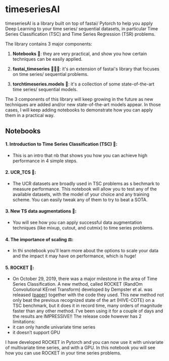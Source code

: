 # timeseriesAI


timeseriesAI is a library built on top of fastai/ Pytorch to help you apply Deep Learning to your time series/ sequential datasets, in particular Time Series Classification (TSC) and Time Series Regression (TSR) problems.


The library contains 3 major components: 

1. **Notebooks** 📒: they are very practical, and show you how certain techniques can be easily applied. 

2. **fastai_timeseries** 🏃🏽‍♀️: it's an extension of fastai's library that focuses on time series/ sequential problems. 

3. **torchtimeseries.models** 👫: it's a collection of some state-of-the-art time series/ sequential models.


The 3 components of this library will keep growing in the future as new techniques are added and/or new state-of-the-art models appear. In those cases, I will keep adding notebooks to demonstrate how you can apply them in a practical way.


## Notebooks

#### 1. Introduction to Time Series Classification (TSC) 🤝: 
- This is an intro that nb that shows you how you can achieve high performance in 4 simple steps.

#### 2. UCR_TCS 🧪:
- The UCR datasets are broadly used in TSC problems as s bechmark to measure performance. This notebook will allow you to test any of the available datasets, with the model of your choice and any training scheme. You can easily tweak any of them to try to beat a SOTA.

#### 3. New TS data augmentations 🔎: 
- You will see how you can apply successful data augmentation techniques (like mixup, cutout, and cutmix) to time series problems.

#### 4. The importance of scaling ⚖️: 
- In thi snotebook you'll learn more about the options to scale your data and the impact it may have on performance, which is huge!

#### 5. ROCKET 🚀: 
- On October 29, 2019, there was a major milestone in the area of Time Series Classification. 
A new method, called ROCKET (RandOm Convolutional KErnel Transform) developed by Dempster et al. was released ([paper](https://arxiv.org/pdf/1910.13051)) together with the code they used.
This new method not only beat the previous recognized state of the art (HIVE-COTE) on a TSC benchmark, but it does it in record time, many orders of magnitude faster than any other method. 
I’ve been using it for a couple of days and the results are IMPRESSIVE!! 
The release code however has 2 limitations:
- it can only handle univariate time series
- it doesn’t support GPU

I have developed ROCKET in Pytorch and you can now use it with univariate of multivariate time series, and with a GPU. In this notebook you will see how you can use ROCKET in your time series problems.

